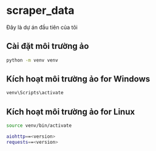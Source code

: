 # scraper_data
Đây là dự án đầu tiên của tôi

## Cài đặt môi trường ảo
```bash
python -m venv venv
```

## Kích hoạt môi trường ảo for Windows
```bash
venv\Scripts\activate
```

## Kích hoạt môi trường ảo for Linux
```bash
source venv/bin/activate
```

```bash
aiohttp==<version>
requests==<version>
``` 